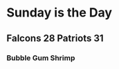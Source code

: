 <!DOCTYPE html>
<html>
<head>
	<title>Falcons vs Patriots in Super Bowl</title>
</head>
<body>
	<h1>Sunday is the Day</h1>
	<h2>Falcons 28  Patriots  31</h2>
	<h3>Bubble Gum Shrimp</h3>
</body>
</html>